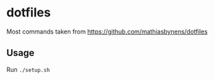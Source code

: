 # dotfiles

Most commands taken from https://github.com/mathiasbynens/dotfiles

## Usage

Run `./setup.sh`